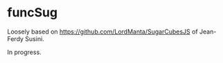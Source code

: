 # funcSug
Loosely based on https://github.com/LordManta/SugarCubesJS of Jean-Ferdy Susini.

In progress.
